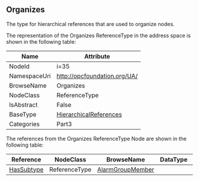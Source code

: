 <!-- objecttype -->
## Organizes
The type for hierarchical references that are used to organize nodes.  
<!-- end of text -->
The representation of the Organizes ReferenceType in the address space is shown in the following table:  

|Name|Attribute|
|---|---|
|NodeId|i=35|
|NamespaceUri|http://opcfoundation.org/UA/|
|BrowseName|Organizes|
|NodeClass|ReferenceType|
|IsAbstract|False|
|BaseType|[HierarchicalReferences](../../../Part3/ReferenceTypes/HierarchicalReferences/readme.md)|
|Categories|Part3|

The references from the Organizes ReferenceType Node are shown in the following table:  

|Reference|NodeClass|BrowseName|DataType|TypeDefinition|ModellingRule|
|---|---|---|---|---|---|
|[HasSubtype](../../../Part3/ReferenceTypes/HasSubtype/readme.md)|ReferenceType|[AlarmGroupMember](#AlarmGroupMember)||||


